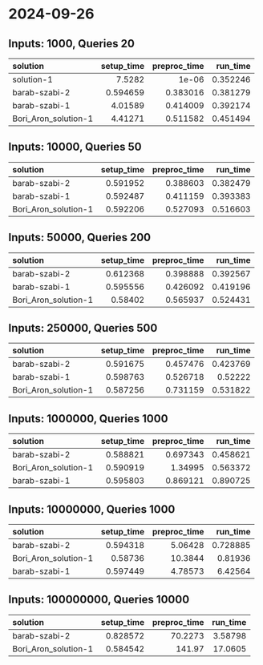 # 2024-09-26

## Inputs: 1000, Queries 20

| solution             |   setup_time |   preproc_time |   run_time |
|:---------------------|-------------:|---------------:|-----------:|
| solution-1           |     7.5282   |       1e-06    |   0.352246 |
| barab-szabi-2        |     0.594659 |       0.383016 |   0.381279 |
| barab-szabi-1        |     4.01589  |       0.414009 |   0.392174 |
| Bori_Aron_solution-1 |     4.41271  |       0.511582 |   0.451494 |

## Inputs: 10000, Queries 50

| solution             |   setup_time |   preproc_time |   run_time |
|:---------------------|-------------:|---------------:|-----------:|
| barab-szabi-2        |     0.591952 |       0.388603 |   0.382479 |
| barab-szabi-1        |     0.592487 |       0.411159 |   0.393383 |
| Bori_Aron_solution-1 |     0.592206 |       0.527093 |   0.516603 |

## Inputs: 50000, Queries 200

| solution             |   setup_time |   preproc_time |   run_time |
|:---------------------|-------------:|---------------:|-----------:|
| barab-szabi-2        |     0.612368 |       0.398888 |   0.392567 |
| barab-szabi-1        |     0.595556 |       0.426092 |   0.419196 |
| Bori_Aron_solution-1 |     0.58402  |       0.565937 |   0.524431 |

## Inputs: 250000, Queries 500

| solution             |   setup_time |   preproc_time |   run_time |
|:---------------------|-------------:|---------------:|-----------:|
| barab-szabi-2        |     0.591675 |       0.457476 |   0.423769 |
| barab-szabi-1        |     0.598763 |       0.526718 |   0.52222  |
| Bori_Aron_solution-1 |     0.587256 |       0.731159 |   0.531822 |

## Inputs: 1000000, Queries 1000

| solution             |   setup_time |   preproc_time |   run_time |
|:---------------------|-------------:|---------------:|-----------:|
| barab-szabi-2        |     0.588821 |       0.697343 |   0.458621 |
| Bori_Aron_solution-1 |     0.590919 |       1.34995  |   0.563372 |
| barab-szabi-1        |     0.595803 |       0.869121 |   0.890725 |

## Inputs: 10000000, Queries 1000

| solution             |   setup_time |   preproc_time |   run_time |
|:---------------------|-------------:|---------------:|-----------:|
| barab-szabi-2        |     0.594318 |        5.06428 |   0.728885 |
| Bori_Aron_solution-1 |     0.58736  |       10.3844  |   0.81936  |
| barab-szabi-1        |     0.597449 |        4.78573 |   6.42564  |

## Inputs: 100000000, Queries 10000

| solution             |   setup_time |   preproc_time |   run_time |
|:---------------------|-------------:|---------------:|-----------:|
| barab-szabi-2        |     0.828572 |        70.2273 |    3.58798 |
| Bori_Aron_solution-1 |     0.584542 |       141.97   |   17.0605  |
